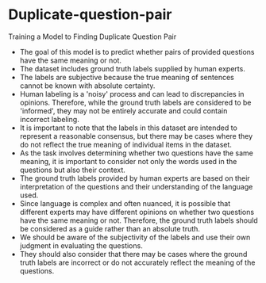 # Duplicate-question-pair
Training a Model to Finding Duplicate Question Pair

* The goal of this model is to predict whether pairs of provided questions have the same meaning or not.
* The dataset includes ground truth labels supplied by human experts.
* The labels are subjective because the true meaning of sentences cannot be known with absolute certainty.
* Human labeling is a 'noisy' process and can lead to discrepancies in opinions.
Therefore, while the ground truth labels are considered to be 'informed', they may not be entirely accurate and could contain incorrect labeling.
* It is important to note that the labels in this dataset are intended to represent a reasonable consensus, but there may be cases where they do not reflect the true meaning of individual items in the dataset.
* As the task involves determining whether two questions have the same meaning, it is important to consider not only the words used in the questions but also their context.
* The ground truth labels provided by human experts are based on their interpretation of the questions and their understanding of the language used.
* Since language is complex and often nuanced, it is possible that different experts may have different opinions on whether two questions have the same meaning or not.
Therefore, the ground truth labels should be considered as a guide rather than an absolute truth.
* We should be aware of the subjectivity of the labels and use their own judgment in evaluating the questions.
* They should also consider that there may be cases where the ground truth labels are incorrect or do not accurately reflect the meaning of the questions.
